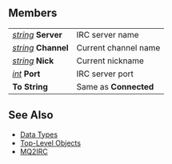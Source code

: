 ## Members

|                                                    |                       |
|----------------------------------------------------|-----------------------|
| *[string](datatype-string.md)* **Server**  | IRC server name       |
| *[string](datatype-string.md)* **Channel** | Current channel name  |
| *[string](datatype-string.md)* **Nick**    | Current nickname      |
| *[int](datatype-int.md)* **Port**          | IRC server port       |
| **To String**                                      | Same as **Connected** |

## See Also

-   [Data Types](data-types.md)
-   [Top-Level Objects](../top-level-objects/top-level-objects.md)
-   [MQ2IRC](../plugins/mq2irc.md)


